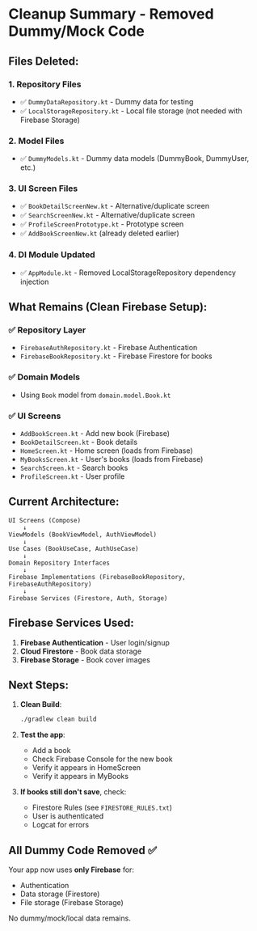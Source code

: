 # Cleanup Summary - Removed Dummy/Mock Code

## Files Deleted:

### 1. Repository Files
- ✅ `DummyDataRepository.kt` - Dummy data for testing
- ✅ `LocalStorageRepository.kt` - Local file storage (not needed with Firebase Storage)

### 2. Model Files
- ✅ `DummyModels.kt` - Dummy data models (DummyBook, DummyUser, etc.)

### 3. UI Screen Files
- ✅ `BookDetailScreenNew.kt` - Alternative/duplicate screen
- ✅ `SearchScreenNew.kt` - Alternative/duplicate screen
- ✅ `ProfileScreenPrototype.kt` - Prototype screen
- ✅ `AddBookScreenNew.kt` (already deleted earlier)

### 4. DI Module Updated
- ✅ `AppModule.kt` - Removed LocalStorageRepository dependency injection

## What Remains (Clean Firebase Setup):

### ✅ Repository Layer
- `FirebaseAuthRepository.kt` - Firebase Authentication
- `FirebaseBookRepository.kt` - Firebase Firestore for books

### ✅ Domain Models
- Using `Book` model from `domain.model.Book.kt`

### ✅ UI Screens
- `AddBookScreen.kt` - Add new book (Firebase)
- `BookDetailScreen.kt` - Book details
- `HomeScreen.kt` - Home screen (loads from Firebase)
- `MyBooksScreen.kt` - User's books (loads from Firebase)
- `SearchScreen.kt` - Search books
- `ProfileScreen.kt` - User profile

## Current Architecture:

```
UI Screens (Compose)
    ↓
ViewModels (BookViewModel, AuthViewModel)
    ↓
Use Cases (BookUseCase, AuthUseCase)
    ↓
Domain Repository Interfaces
    ↓
Firebase Implementations (FirebaseBookRepository, FirebaseAuthRepository)
    ↓
Firebase Services (Firestore, Auth, Storage)
```

## Firebase Services Used:

1. **Firebase Authentication** - User login/signup
2. **Cloud Firestore** - Book data storage
3. **Firebase Storage** - Book cover images

## Next Steps:

1. **Clean Build**: 
   ```bash
   ./gradlew clean build
   ```

2. **Test the app**:
   - Add a book
   - Check Firebase Console for the new book
   - Verify it appears in HomeScreen
   - Verify it appears in MyBooks

3. **If books still don't save**, check:
   - Firestore Rules (see `FIRESTORE_RULES.txt`)
   - User is authenticated
   - Logcat for errors

## All Dummy Code Removed ✅

Your app now uses **only Firebase** for:
- Authentication
- Data storage (Firestore)
- File storage (Firebase Storage)

No dummy/mock/local data remains.

